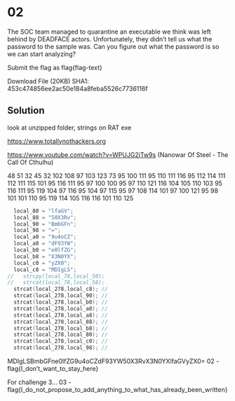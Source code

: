 # 02

The SOC team managed to quarantine an executable we think was left behind by DEADFACE actors. 
Unfortunately, they didn’t tell us what the password to the sample was. 
Can you figure out what the password is so we can start analyzing?

Submit the flag as flag{flag-text}

Download File (20KB)
SHA1: 453c474856ee2ac50e184a8feba5526c7736116f

## Solution

look at unzipped folder, strings on RAT exe

https://www.totallynothackers.org

https://www.youtube.com/watch?v=WPUJG2jTw9s  (Nanowar Of Steel - The Call Of Cthulhu)

48 51 32 45 32 102 108 97 103 123 73 95 100 111 95 110 111 116 95 112 114 111 112 111 115 101 95 116 111 95 97 100 100 95 97 110 121 116 104 105 110 103 
95 116 111 95 119 104 97 116 95 104 97 115 95 97 108 114 101 97 100 121 95 98 101 101 110 95 119 114 105 116 116 101 110 125


```c
  local_80 = "lfaGV";
  local_88 = "50X3Rv";
  local_90 = "BmbGFn";
  local_98 = "=";
  local_a0 = "9u4oCZ";
  local_a8 = "dF93YW";
  local_b0 = "e0lfZG";
  local_b8 = "X3N0YX";
  local_c0 = "yZX0";
  local_c8 = "MDIgLS";
//   strcpy(local_78,local_50);
//   strcat(local_78,local_58);
  strcat(local_278,local_c8); //
  strcat(local_278,local_90); //
  strcat(local_278,local_b0); //
  strcat(local_278,local_a0); //
  strcat(local_278,local_a8); //
  strcat(local_278,local_88); //
  strcat(local_278,local_b8); //
  strcat(local_278,local_80); //
  strcat(local_278,local_c0); //
  strcat(local_278,local_98); //
```

MDIgLSBmbGFne0lfZG9u4oCZdF93YW50X3RvX3N0YXlfaGVyZX0=
02 - flag{I_don’t_want_to_stay_here}

For challenge 3...
03 - flag{I_do_not_propose_to_add_anything_to_what_has_already_been_written}
